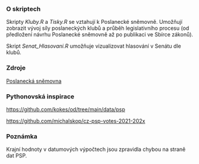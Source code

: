 ### O skriptech

Skripty *Kluby.R* a *Tisky.R* se vztahují k Poslanecké sněmovně. Umožňují zobrazit vývoj síly poslaneckých klubů a průběh legislativního procesu (od předložení návrhu Poslanecké sněmovně až po publikaci ve Sbírce zákonů).

Skript *Senat_Hlasovani.R* umožňuje vizualizovat hlasování v Senátu dle klubů.

### Zdroje

[Poslanecká sněmovna](https://www.psp.cz/sqw/hp.sqw?k=1300)

### Pythonovská inspirace

https://github.com/kokes/od/tree/main/data/psp

https://github.com/michalskop/cz-psp-votes-2021-202x

### Poznámka

Krajní hodnoty v datumových výpočtech jsou zpravidla chybou na straně dat PSP.
